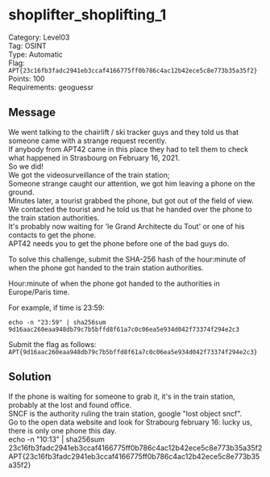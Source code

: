 # shoplifter_shoplifting_1

Category: Level03  
Tag: OSINT  
Type: Automatic  
Flag: `APT{23c16fb3fadc2941eb3ccaf4166775ff0b786c4ac12b42ece5c8e773b35a35f2}`  
Points: 100  
Requirements: geoguessr  

## Message
We went talking to the chairlift / ski tracker guys and they told us that someone came with a strange request recently.  
If anybody from APT42 came in this place they had to tell them to check what happened in Strasbourg on February 16, 2021.  
So we did!  
We got the videosurveillance of the train station;  
Someone strange caught our attention, we got him leaving a phone on the ground.  
Minutes later, a tourist grabbed the phone, but got out of the field of view.  
We contacted the tourist and he told us that he handed over the phone to the train station authorities.  
It's probably now waiting for 'le Grand Architecte du Tout' or one of his contacts to get the phone.  
APT42 needs you to get the phone before one of the bad guys do.  

To solve this challenge, submit the SHA-256 hash of the hour:minute of when the phone got handed to the train station authorities.  

Hour:minute of when the phone got handed to the authorities in Europe/Paris time.  

For example, if time is 23:59:
```
echo -n "23:59" | sha256sum
9d16aac260eaa948db79c7b5bffd8f61a7c0c06ea5e934d042f73374f294e2c3
```

Submit the flag as follows:  
`APT{9d16aac260eaa948db79c7b5bffd8f61a7c0c06ea5e934d042f73374f294e2c3}`

## Solution
If the phone is waiting for someone to grab it, it's in the train station, probably at the lost and found office.  
SNCF is the authority ruling the train station, google "lost object sncf".  
Go to the open data website and look for Strabourg february 16: lucky us, there is only one phone this day.  
echo -n "10:13" | sha256sum  
23c16fb3fadc2941eb3ccaf4166775ff0b786c4ac12b42ece5c8e773b35a35f2  
APT{23c16fb3fadc2941eb3ccaf4166775ff0b786c4ac12b42ece5c8e773b35a35f2}  
